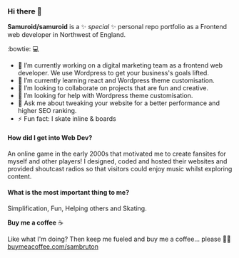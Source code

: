 ### Hi there 👋

**Samuroid/samuroid** is a ✨ _special_ ✨ personal repo portfolio as a Frontend web developer in Northwest of England.

:bowtie: :computer:

- 🔭  I’m currently working on a digital marketing team as a frontend web developer. We use Wordpress to get your business's goals lifted.
- 🌱  I’m currently learning react and Wordpress theme customisation.
- 👯  I’m looking to collaborate on projects that are fun and creative.
- 🤔  I’m looking for help with Wordpress theme customisation.
- 💬  Ask me about tweaking your website for a better performance and higher SEO ranking.
-  ⚡  Fun fact: I skate inline & boards


#### How did I get into Web Dev?

An online game in the early 2000s that motivated me to create fansites for myself and other players! I designed, coded and hosted their websites and provided shoutcast radios so that visitors could enjoy music whilst exploring content.

#### What is the most important thing to me?

Simplification, Fun, Helping others and Skating.

**Buy me a coffee** ☕️

Like what I'm doing?
Then keep me fueled and buy me a coffee... please 🙏🏾 <a href="http://www.buymeacoffee.com/sambruton" target="_blank">buymeacoffee.com/sambruton</a>
